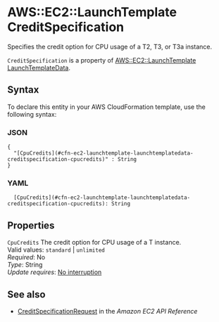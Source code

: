 # AWS::EC2::LaunchTemplate CreditSpecification<a name="aws-properties-ec2-launchtemplate-launchtemplatedata-creditspecification"></a>

Specifies the credit option for CPU usage of a T2, T3, or T3a instance\.

`CreditSpecification` is a property of [AWS::EC2::LaunchTemplate LaunchTemplateData](https://docs.aws.amazon.com/AWSCloudFormation/latest/UserGuide/aws-properties-ec2-launchtemplate-launchtemplatedata.html)\.

## Syntax<a name="aws-properties-ec2-launchtemplate-launchtemplatedata-creditspecification-syntax"></a>

To declare this entity in your AWS CloudFormation template, use the following syntax:

### JSON<a name="aws-properties-ec2-launchtemplate-launchtemplatedata-creditspecification-syntax.json"></a>

```
{
  "[CpuCredits](#cfn-ec2-launchtemplate-launchtemplatedata-creditspecification-cpucredits)" : String
}
```

### YAML<a name="aws-properties-ec2-launchtemplate-launchtemplatedata-creditspecification-syntax.yaml"></a>

```
  [CpuCredits](#cfn-ec2-launchtemplate-launchtemplatedata-creditspecification-cpucredits): String
```

## Properties<a name="aws-properties-ec2-launchtemplate-launchtemplatedata-creditspecification-properties"></a>

`CpuCredits` <a name="cfn-ec2-launchtemplate-launchtemplatedata-creditspecification-cpucredits"></a>
The credit option for CPU usage of a T instance\.  
Valid values: `standard` \| `unlimited`  
_Required_: No  
_Type_: String  
_Update requires_: [No interruption](https://docs.aws.amazon.com/AWSCloudFormation/latest/UserGuide/using-cfn-updating-stacks-update-behaviors.html#update-no-interrupt)

## See also<a name="aws-properties-ec2-launchtemplate-launchtemplatedata-creditspecification--seealso"></a>

- [ CreditSpecificationRequest](https://docs.aws.amazon.com/AWSEC2/latest/APIReference/API_CreditSpecificationRequest.html) in the _Amazon EC2 API Reference_

